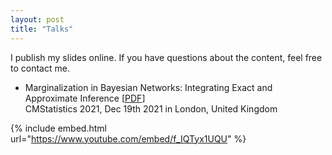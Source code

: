 ```yaml
---
layout: post
title: "Talks"
---
```


I publish my slides online. If you have questions about the content, feel free to contact me.



- Marginalization in Bayesian Networks: Integrating Exact and Approximate Inference [[PDF](https://fritzbayer.github.io/presentation_04_CMS2021.pdf)]  
  CMStatistics 2021, Dec 19th 2021 in London, United Kingdom  
  
{% include embed.html url="https://www.youtube.com/embed/f_IQTyx1UQU" %}  
